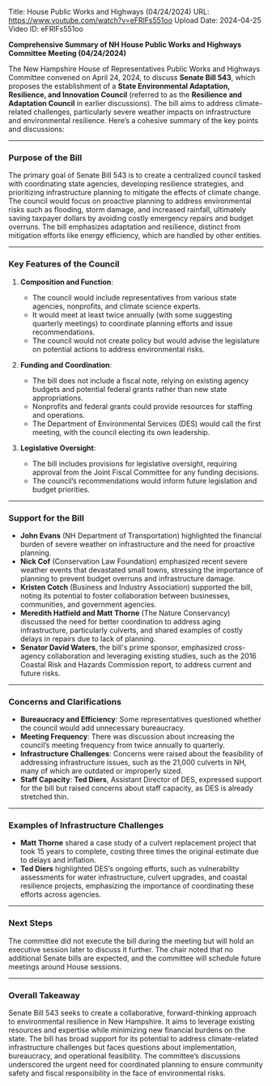 Title: House Public Works and Highways (04/24/2024)
URL: https://www.youtube.com/watch?v=eFRlFs551oo
Upload Date: 2024-04-25
Video ID: eFRlFs551oo

**Comprehensive Summary of NH House Public Works and Highways Committee Meeting (04/24/2024)**

The New Hampshire House of Representatives Public Works and Highways Committee convened on April 24, 2024, to discuss **Senate Bill 543**, which proposes the establishment of a **State Environmental Adaptation, Resilience, and Innovation Council** (referred to as the **Resilience and Adaptation Council** in earlier discussions). The bill aims to address climate-related challenges, particularly severe weather impacts on infrastructure and environmental resilience. Here’s a cohesive summary of the key points and discussions:

---

### **Purpose of the Bill**
The primary goal of Senate Bill 543 is to create a centralized council tasked with coordinating state agencies, developing resilience strategies, and prioritizing infrastructure planning to mitigate the effects of climate change. The council would focus on proactive planning to address environmental risks such as flooding, storm damage, and increased rainfall, ultimately saving taxpayer dollars by avoiding costly emergency repairs and budget overruns. The bill emphasizes adaptation and resilience, distinct from mitigation efforts like energy efficiency, which are handled by other entities.

---

### **Key Features of the Council**
1. **Composition and Function**:  
   - The council would include representatives from various state agencies, nonprofits, and climate science experts.  
   - It would meet at least twice annually (with some suggesting quarterly meetings) to coordinate planning efforts and issue recommendations.  
   - The council would not create policy but would advise the legislature on potential actions to address environmental risks.

2. **Funding and Coordination**:  
   - The bill does not include a fiscal note, relying on existing agency budgets and potential federal grants rather than new state appropriations.  
   - Nonprofits and federal grants could provide resources for staffing and operations.  
   - The Department of Environmental Services (DES) would call the first meeting, with the council electing its own leadership.

3. **Legislative Oversight**:  
   - The bill includes provisions for legislative oversight, requiring approval from the Joint Fiscal Committee for any funding decisions.  
   - The council’s recommendations would inform future legislation and budget priorities.

---

### **Support for the Bill**
- **John Evans** (NH Department of Transportation) highlighted the financial burden of severe weather on infrastructure and the need for proactive planning.  
- **Nick Cof** (Conservation Law Foundation) emphasized recent severe weather events that devastated small towns, stressing the importance of planning to prevent budget overruns and infrastructure damage.  
- **Kristen Cotch** (Business and Industry Association) supported the bill, noting its potential to foster collaboration between businesses, communities, and government agencies.  
- **Meredith Hatfield and Matt Thorne** (The Nature Conservancy) discussed the need for better coordination to address aging infrastructure, particularly culverts, and shared examples of costly delays in repairs due to lack of planning.  
- **Senator David Waters**, the bill's prime sponsor, emphasized cross-agency collaboration and leveraging existing studies, such as the 2016 Coastal Risk and Hazards Commission report, to address current and future risks.  

---

### **Concerns and Clarifications**
- **Bureaucracy and Efficiency**: Some representatives questioned whether the council would add unnecessary bureaucracy.  
- **Meeting Frequency**: There was discussion about increasing the council’s meeting frequency from twice annually to quarterly.  
- **Infrastructure Challenges**: Concerns were raised about the feasibility of addressing infrastructure issues, such as the 21,000 culverts in NH, many of which are outdated or improperly sized.  
- **Staff Capacity**: **Ted Diers**, Assistant Director of DES, expressed support for the bill but raised concerns about staff capacity, as DES is already stretched thin.  

---

### **Examples of Infrastructure Challenges**
- **Matt Thorne** shared a case study of a culvert replacement project that took 15 years to complete, costing three times the original estimate due to delays and inflation.  
- **Ted Diers** highlighted DES’s ongoing efforts, such as vulnerability assessments for water infrastructure, culvert upgrades, and coastal resilience projects, emphasizing the importance of coordinating these efforts across agencies.  

---

### **Next Steps**
The committee did not execute the bill during the meeting but will hold an executive session later to discuss it further. The chair noted that no additional Senate bills are expected, and the committee will schedule future meetings around House sessions.

---

### **Overall Takeaway**
Senate Bill 543 seeks to create a collaborative, forward-thinking approach to environmental resilience in New Hampshire. It aims to leverage existing resources and expertise while minimizing new financial burdens on the state. The bill has broad support for its potential to address climate-related infrastructure challenges but faces questions about implementation, bureaucracy, and operational feasibility. The committee’s discussions underscored the urgent need for coordinated planning to ensure community safety and fiscal responsibility in the face of environmental risks.